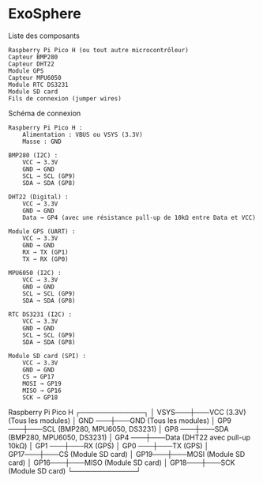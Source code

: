 # ExoSphere
Liste des composants

    Raspberry Pi Pico H (ou tout autre microcontrôleur)
    Capteur BMP280
    Capteur DHT22
    Module GPS
    Capteur MPU6050
    Module RTC DS3231
    Module SD card
    Fils de connexion (jumper wires)

Schéma de connexion

    Raspberry Pi Pico H :
        Alimentation : VBUS ou VSYS (3.3V)
        Masse : GND

    BMP280 (I2C) :
        VCC → 3.3V
        GND → GND
        SCL → SCL (GP9)
        SDA → SDA (GP8)

    DHT22 (Digital) :
        VCC → 3.3V
        GND → GND
        Data → GP4 (avec une résistance pull-up de 10kΩ entre Data et VCC)

    Module GPS (UART) :
        VCC → 3.3V
        GND → GND
        RX → TX (GP1)
        TX → RX (GP0)

    MPU6050 (I2C) :
        VCC → 3.3V
        GND → GND
        SCL → SCL (GP9)
        SDA → SDA (GP8)

    RTC DS3231 (I2C) :
        VCC → 3.3V
        GND → GND
        SCL → SCL (GP9)
        SDA → SDA (GP8)

    Module SD card (SPI) :
        VCC → 3.3V
        GND → GND
        CS → GP17
        MOSI → GP19
        MISO → GP16
        SCK → GP18

Raspberry Pi Pico H
┌─────────────┐
│      VSYS───┼───VCC (3.3V) (Tous les modules)
│      GND ───┼───GND (Tous les modules)
│      GP9 ───┼───SCL (BMP280, MPU6050, DS3231)
│      GP8 ───┼───SDA (BMP280, MPU6050, DS3231)
│      GP4 ───┼───Data (DHT22 avec pull-up 10kΩ)
│      GP1 ───┼───RX (GPS)
│      GP0 ───┼───TX (GPS)
│      GP17───┼───CS (Module SD card)
│      GP19───┼───MOSI (Module SD card)
│      GP16───┼───MISO (Module SD card)
│      GP18───┼───SCK (Module SD card)
└─────────────┘
